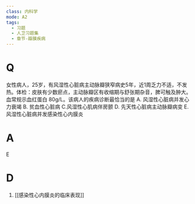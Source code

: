 ```yaml
---
class: 内科学
mode: A2
tags:
  - 习题
  - 人卫习题集
  - 章节-瓣膜疾病
---
```


# Q
女性病人，25岁，有风湿性心脏病主动脉瓣狭窄病史5年，近1周乏力不适，不发热。体检：皮肤有少数瘀点，主动脉瓣区有收缩期与舒张期杂音，脾可触及肿大。血常规示血红蛋白 80g/L。该病人的疾病诊断最恰当的是
A. 风湿性心脏病并发心力衰竭 
B. 贫血性心脏病
C.风湿性心肌病伴房颤 
D. 先天性心脏病主动脉瓣病变
E. 风湿性心脏病并发感染性心内膜炎
# A
E
# D
1. [[感染性心内膜炎的临床表现]]